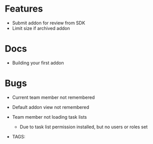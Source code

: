 # Features
  - Submit addon for review from SDK
  - Limit size if archived addon

# Docs
  - Building your first addon

# Bugs
  - Current team member not remembered
  - Default addon view not remembered
  - Team member not loading task lists
    - Due to task list permission installed, but no users or roles set

  - TAGS:
